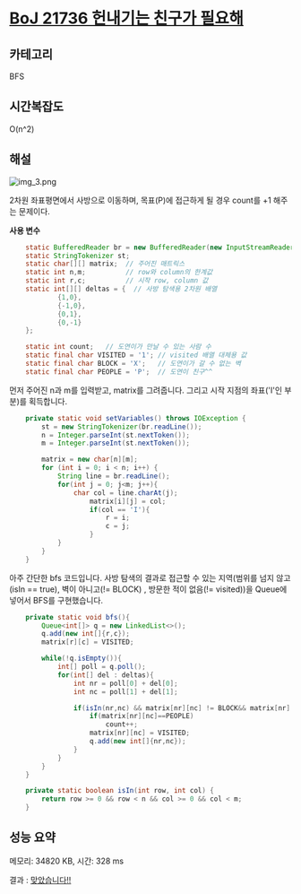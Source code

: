 # [BoJ 21736 헌내기는 친구가 필요해](https://www.acmicpc.net/problem/21736)

## 카테고리

BFS

## 시간복잡도

O(n^2)

## 해설

![img_3.png](img_3.png)

2차원 좌표평면에서 사방으로 이동하며, 목표(P)에 접근하게 될 경우 count를 +1 해주는 문제이다.



**사용 변수**

```java
    static BufferedReader br = new BufferedReader(new InputStreamReader(System.in));
    static StringTokenizer st;
    static char[][] matrix;  // 주어진 매트릭스
    static int n,m;          // row와 column의 한계값
    static int r,c;          // 시작 row, column 값
    static int[][] deltas = {  // 사방 탐색용 2차원 배열
            {1,0},
            {-1,0},
            {0,1},
            {0,-1}
    };

    static int count;   // 도연이가 만날 수 있는 사람 수
    static final char VISITED = '1'; // visited 배열 대체용 값
    static final char BLOCK = 'X';   // 도연이가 갈 수 없는 벽
    static final char PEOPLE = 'P';  // 도연이 친구^^
```



먼저 주어진 n과 m를 입력받고, matrix를 그려줍니다. 그리고 시작 지점의 좌표('I'인 부분)를 획득합니다.
```java
    private static void setVariables() throws IOException {
        st = new StringTokenizer(br.readLine());
        n = Integer.parseInt(st.nextToken());
        m = Integer.parseInt(st.nextToken());

        matrix = new char[n][m];
        for (int i = 0; i < n; i++) {
            String line = br.readLine();
            for(int j = 0; j<m; j++){
                char col = line.charAt(j);
                    matrix[i][j] = col;
                    if(col == 'I'){
                        r = i;
                        c = j;
                    }
            }
        }
    }
```

아주 간단한 bfs 코드입니다. 사방 탐색의 결과로 접근할 수 있는 지역(범위를 넘지 않고(isIn == true), 벽이 아니고(!= BLOCK) ,
방문한 적이 없음(!= visited))을 Queue에 넣어서 BFS를 구현했습니다. 

```java
    private static void bfs(){
        Queue<int[]> q = new LinkedList<>();
        q.add(new int[]{r,c});
        matrix[r][c] = VISITED;

        while(!q.isEmpty()){
            int[] poll = q.poll();
            for(int[] del : deltas){
                int nr = poll[0] + del[0];
                int nc = poll[1] + del[1];

                if(isIn(nr,nc) && matrix[nr][nc] != BLOCK&& matrix[nr][nc] != VISITED ){
                    if(matrix[nr][nc]==PEOPLE)
                        count++;
                    matrix[nr][nc] = VISITED;
                    q.add(new int[]{nr,nc});
                }
            }
        }
    }

    private static boolean isIn(int row, int col) {
        return row >= 0 && row < n && col >= 0 && col < m;
    }
```


## 성능 요약

메모리: 34820 KB, 시간: 328 ms

결과 : [맞았습니다!!](http://boj.kr/29639e6b3a0d425589d98cd8ab8e4da4)